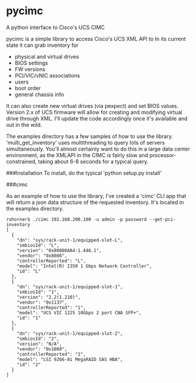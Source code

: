 pycimc
======

A python interface to Cisco's UCS CIMC

pycimc is a simple library to access Cisco's UCS XML API to 
In its current state it can grab inventory for
- physical and virtual drives
- BIOS settings
- FW versions
- PCI/VIC/vNIC associations
- users
- boot order
- general chassis info

It can also create new virtual drives (via pexpect) and set BIOS values. Version 2.x of UCS firmware will allow for creating and modifying virtual drive through XML. I'll update the code accordingly once it's available and out in the wild.

The examples directory has a few samples of how to use the library. 'multi_get_inventory' uses multithreading to query lots of servers simultaneously. You'll almost certainly want to do this in a large data center environment, as the XMLAPI in the CIMC is fairly slow and processor-constrained, taking about 6-8 seconds for a typical query.

###Installation
To install, do the typical 'python setup.py install'

###cimc

As an example of how to use the library, I've created a 'cimc' CLI app that will return a json data structure of the requested inventory. It's located in the examples directory.

```
rohorner$ ./cimc 192.168.200.100 -u admin -p password --get-pci-inventory
[
  {
    "dn": "sys/rack-unit-1/equipped-slot-L", 
    "smbiosId": "L", 
    "version": "0x80000AA4-1.446.1", 
    "vendor": "0x8086", 
    "controllerReported": "L", 
    "model": "Intel(R) I350 1 Gbps Network Controller", 
    "id": "L"
  }, 
  {
    "dn": "sys/rack-unit-1/equipped-slot-1", 
    "smbiosId": "1", 
    "version": "2.2(1.210)", 
    "vendor": "0x1137", 
    "controllerReported": "1", 
    "model": "UCS VIC 1225 10Gbps 2 port CNA SFP+", 
    "id": "1"
  }, 
  {
    "dn": "sys/rack-unit-1/equipped-slot-2", 
    "smbiosId": "2", 
    "version": "N/A", 
    "vendor": "0x1000", 
    "controllerReported": "2", 
    "model": "LSI 9266-8i MegaRAID SAS HBA", 
    "id": "2"
  }
]
```
